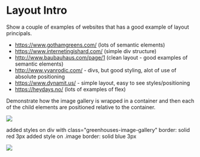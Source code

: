 # Layout Intro

Show a couple of examples of websites that has a good example of layout principals.
* https://www.gothamgreens.com/ (lots of semantic elements)
* https://www.internetingishard.com/ (simple div structure)
* http://www.baubauhaus.com/page/1 (clean layout - good examples of semantic elements)
* http://www.yvanrodic.com/ - divs, but good styling, alot of use of absolute positioning
* https://www.dynamit.us/ - simple layout, easy to see styles/positioning
* https://heydays.no/ (lots of examples of flex)

Demonstrate how the image gallery is wrapped in a container and then each of the child elements are positioned relative to the container.

![](../images/layout.png)


added styles on div with class="greenhouses-image-gallery"
border: solid red 3px
added style on .image
border: solid blue 3px

![](../images/layout-2.png)
